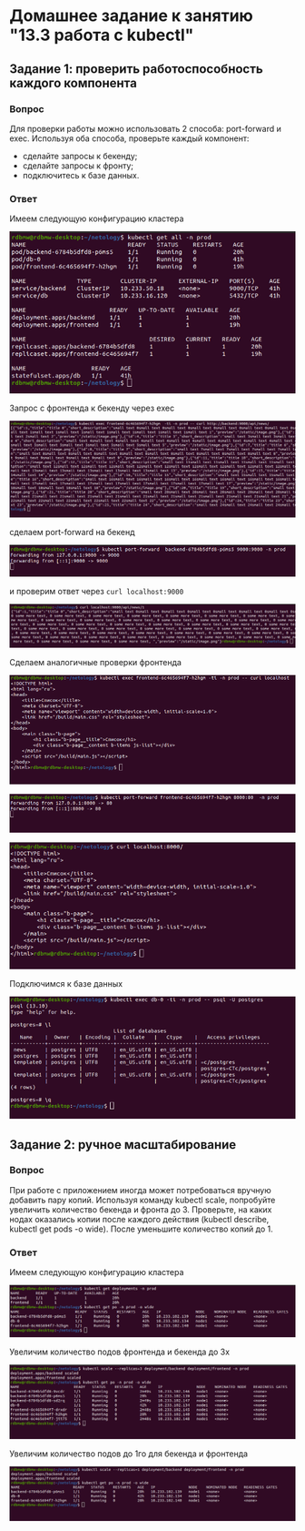 # Домашнее задание к занятию "13.3 работа с kubectl"

## Задание 1: проверить работоспособность каждого компонента

### Вопрос

Для проверки работы можно использовать 2 способа: port-forward и exec. Используя оба способа, проверьте каждый компонент:
* сделайте запросы к бекенду;
* сделайте запросы к фронту;
* подключитесь к базе данных.

### Ответ

Имеем следующую конфигурацию кластера

![Скриншот](img/Task1_1.png)

Запрос с фронтенда к бекенду через exec

![Скриншот](img/Task1_2.png)

сделаем port-forward на бекенд

![Скриншот](img/Task1_3.png)

и проверим ответ через ```curl localhost:9000```

![Скриншот](img/Task1_4.png)

Сделаем аналогичные проверки фронтенда 

![Скриншот](img/Task1_5.png)

![Скриншот](img/Task1_6.png)

![Скриншот](img/Task1_7.png)

Подключимся к базе данных

![Скриншот](img/Task1_8.png)



## Задание 2: ручное масштабирование

### Вопрос

При работе с приложением иногда может потребоваться вручную добавить пару копий. Используя команду kubectl scale, попробуйте увеличить количество бекенда и фронта до 3. Проверьте, на каких нодах оказались копии после каждого действия (kubectl describe, kubectl get pods -o wide). После уменьшите количество копий до 1.

### Ответ

Имеем следующую конфигурацию кластера

![Скриншот](img/Task2_1.png)

Увеличим количество подов фронтенда и бекенда до 3х

![Скриншот](img/Task2_2.png)

Увеличим количество подов до 1го для бекенда и фронтенда

![Скриншот](img/Task2_3.png)